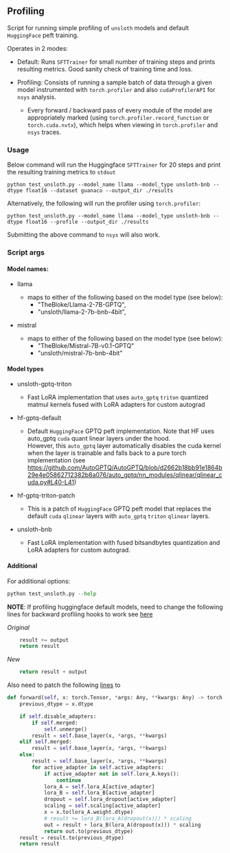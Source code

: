## Profiling

Script for running simple profiling of `unsloth` models and default `HuggingFace` peft training.

Operates in 2 modes:

- Default: Runs `SFTTrainer` for small number of training steps and prints resulting metrics. Good sanity check of training time and loss.

- Profiling: Consists of running a sample batch of data through a given model instrumented with `torch.profiler` and also `cudaProfilerAPI` for `nsys` analysis.

  - Every forward / backward pass of every module of the model are appropriately marked (using `torch.profiler.record_function` or `torch.cuda.nvtx`), which helps when viewing in `torch.profiler` and `nsys` traces.

### Usage

Below command will run the Huggingface `SFTTrainer` for 20 steps and print the resulting training metrics to `stdout`

```
python test_unsloth.py --model_name llama --model_type unsloth-bnb --dtype float16 --dataset guanaco --output_dir ./results

```

Alternatively, the following will run the profiler using `torch.profiler`:

```
python test_unsloth.py --model_name llama --model_type unsloth-bnb --dtype float16 --profile --output_dir ./results
```

Submitting the above command to `nsys` will also work.

### Script args

#### Model names:

- llama

  - maps to either of the following based on the model type (see below):
    - "TheBloke/Llama-2-7B-GPTQ",
    - "unsloth/llama-2-7b-bnb-4bit",

- mistral
  - maps to either of the following based on the model type (see below):
    - "TheBloke/Mistral-7B-v0.1-GPTQ"
    - "unsloth/mistral-7b-bnb-4bit"

#### Model types

- unsloth-gptq-triton
  - Fast LoRA implementation that uses `auto_gptq` `triton` quantized matmul kernels fused with LoRA adapters for custom autograd
- hf-gptq-default
  - Default `HuggingFace` GPTQ peft implementation. Note that HF uses auto_gptq `cuda` quant linear layers under the hood.  
    However, this `auto_gptq` layer automatically disables the cuda kernel when the layer is trainable and falls back to a pure torch implementation (see https://github.com/AutoGPTQ/AutoGPTQ/blob/d2662b18bb91e1864b29e4e05862712382b8a076/auto_gptq/nn_modules/qlinear/qlinear_cuda.py#L40-L41)
- hf-gptq-triton-patch

  - This is a patch of `HuggingFace` GPTQ peft model that replaces the default `cuda` `qlinear` layers with `auto_gptq` `triton` `qlinear` layers.

- unsloth-bnb
  - Fast LoRA implementation with fused bitsandbytes quantization and LoRA adapters for custom autograd.

#### Additional

For additional options:

```python
python test_unsloth.py --help
```

**NOTE**: If profiling huggingface default models, need to change the following lines for backward profiling hooks to work
see [here](https://github.com/huggingface/peft/blob/bfc102c0c095dc9094cdd3523b729583bfad4688/src/peft/tuners/lora/gptq.py#L70)

_Original_

```python
    result += output
    return result
```

_New_

```python
    return result + output
```

Also need to patch the following [lines](https://github.com/huggingface/peft/blob/bfc102c0c095dc9094cdd3523b729583bfad4688/src/peft/tuners/lora/layer.py#L320) to

```python
def forward(self, x: torch.Tensor, *args: Any, **kwargs: Any) -> torch.Tensor:
    previous_dtype = x.dtype

    if self.disable_adapters:
        if self.merged:
            self.unmerge()
        result = self.base_layer(x, *args, **kwargs)
    elif self.merged:
        result = self.base_layer(x, *args, **kwargs)
    else:
        result = self.base_layer(x, *args, **kwargs)
        for active_adapter in self.active_adapters:
            if active_adapter not in self.lora_A.keys():
                continue
            lora_A = self.lora_A[active_adapter]
            lora_B = self.lora_B[active_adapter]
            dropout = self.lora_dropout[active_adapter]
            scaling = self.scaling[active_adapter]
            x = x.to(lora_A.weight.dtype)
            # result += lora_B(lora_A(dropout(x))) * scaling
            out = result + lora_B(lora_A(dropout(x))) * scaling
            return out.to(previous_dtype)
    result = result.to(previous_dtype)
    return result
```
